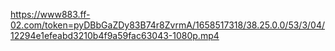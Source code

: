 https://www883.ff-02.com/token=pyDBbGaZDy83B74r8ZvrmA/1658517318/38.25.0.0/53/3/04/12294e1efeabd3210b4f9a59fac63043-1080p.mp4
